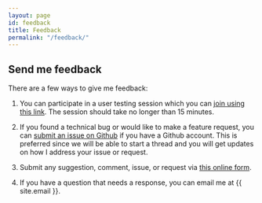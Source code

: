 ```yaml
---
layout: page
id: feedback
title: Feedback
permalink: "/feedback/"
---
```


## Send me feedback

There are a few ways to give me feedback:

1. You can participate in a user testing session which you can [join using this link](/?l11_uid=65990). The session should take no longer than 15 minutes.

2. If you found a technical bug or would like to make a feature request, you can [submit an issue on Github](https://github.com/LibraryOfCongress/citizen-dj/issues) if you have a Github account. This is preferred since we will be able to start a thread and you will get updates on how I address your issue or request.

3. Submit any suggestion, comment, issue, or request via [this online form](https://www.research.net/r/XZRZY9D).

4. If you have a question that needs a response, you can email me at {{ site.email }}.
